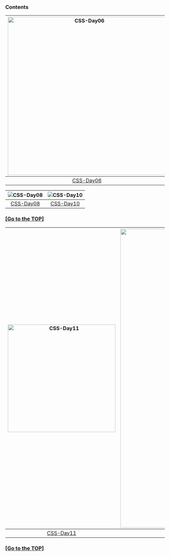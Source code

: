 ### Contents
<img alt="CSS-Day06" width=500 src="https://user-images.githubusercontent.com/84453688/159933894-53874b49-4f35-4995-a438-771cd0954fb2.png">|<img alt="CSS-Day09" width=500 src="https://user-images.githubusercontent.com/84453688/159933031-d77cc97a-edea-463c-b11e-951442e1e7b6.gif">|
|:--:|:--:|
|[CSS-Day06](https://github.com/mene79/TIL/tree/main/CSS/CSS-Day06)|[CSS-Day09](https://github.com/mene79/TIL/tree/main/CSS/CSS-Day09)|

|<img alt="CSS-Day08" src="https://user-images.githubusercontent.com/84453688/159936435-375542f8-d0b3-4c01-b75e-fc5021ea0cbe.png">|<img alt="CSS-Day10" src="https://user-images.githubusercontent.com/84453688/159936688-021f9a34-461e-441a-9794-419657ccf050.png">|
|:--:|:--:|
|[CSS-Day08](https://github.com/mene79/TIL/tree/main/CSS/CSS-Day08)|[CSS-Day10](https://github.com/mene79/TIL/tree/main/CSS/CSS-Day10)|

### [[Go to the TOP]](https://github.com/JaeKimdev/TIL/edit/main/CSS/README.md#contents)

|<img width="340" alt="CSS-Day11" src="https://user-images.githubusercontent.com/84453688/159938802-20a0878b-1e81-441c-8851-ba6627f10c2c.png">|<img width="944" alt="CSS-Day13" src="https://user-images.githubusercontent.com/84453688/159938914-63c69434-09ce-4d51-b60b-af89ea6d1a46.png">|
|:--:|:--:|
|[CSS-Day11](https://github.com/mene79/TIL/tree/main/CSS/CSS-Day11)|[CSS-Day13](https://github.com/mene79/TIL/tree/main/CSS/CSS-Day13)|

### [[Go to the TOP]](https://github.com/JaeKimdev/TIL/edit/main/CSS/README.md#contents)

